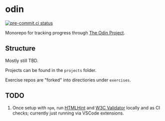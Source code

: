 # odin

[![pre-commit.ci status](https://results.pre-commit.ci/badge/github/NeilMcB/odin/main.svg)](https://results.pre-commit.ci/latest/github/NeilMcB/odin/main)

Monorepo for tracking progress through [The Odin Project](https://www.theodinproject.com/dashboard).

## Structure

Mostly still TBD.

Projects can be found in the `projects` folder.

Exercise repos are "forked" into directiories under `exercises`.

## TODO

1. Once setup with `npm`, run [HTMLHint](https://www.npmjs.com/package/htmlhint) and [W3C Validator](https://www.npmjs.com/package/w3c-html-validator) locally and as CI checks; currently just running via VSCode extensions.
